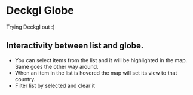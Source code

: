 # Deckgl Globe

Trying Deckgl out :)

## Interactivity between list and globe.

- You can select items from the list and it will be highlighted in the map. Same goes the other way around.
- When an item in the list is hovered the map will set its view to that country.
- Filter list by selected and clear it
